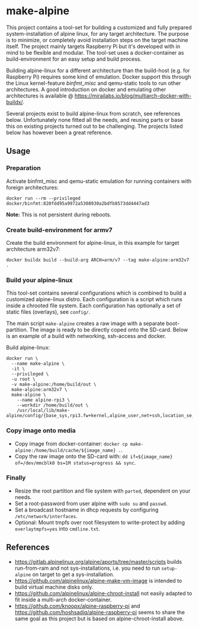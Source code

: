 # make-alpine

This project contains a tool-set for building a customized and fully prepared
system-installation of alpine linux, for any target architecture. The purpose is
to minimize, or completely avoid installation steps on the target machine itself.
The project mainly targets Raspberry Pi but it's developed with in mind to be
flexible and modular. The tool-set uses a docker-container as build-environment
for an easy setup and build process.

Building alpine-linux for a different architecture than the build-host (e.g.
for Raspberry Pi) requires some kind of emulation. Docker support this through
the Linux kernel-feature *binfmt_misc* and qemu-static tools to run other
architectures. A good introduction on docker and emulating other architectures
is available @ <https://mirailabs.io/blog/multiarch-docker-with-buildx/>.

Several projects exist to build alpine-linux from scratch, see references
below. Unfortunately none fitted all the needs, and reusing parts or base this
on existing projects turned out to be challenging. The projects listed below has
however been a great reference.

## Usage

### Preparation

Activate binfmt_misc and qemu-static emulation for running containers with
foreign architectures:

    docker run --rm --privileged docker/binfmt:820fdd95a9972a5308930a2bdfb8573dd4447ad3

**Note:** This is not persistent during reboots.

### Create build-environment for armv7

Create the build environment for alpine-linux, in this example for target
architecture arm32v7:

    docker buildx build --build-arg ARCH=arm/v7 --tag make-alpine:arm32v7 .

### Build your alpine-linux

This tool-set contains several configurations which is combined to build a
customized alpine-linux distro. Each configuration is a script which runs inside
a chrooted file system. Each configuration has optionally a set of static files
(overlays), see `config/`.

The main script `make-alpine` creates a raw image with a separate
boot-partition. The image is ready to be directly coped onto the SD-card. Below
is an example of a build with networking, ssh-access and docker.

Build alpine-linux:

    docker run \
      --name make-alpine \
      -it \
      --privileged \
      -u root \
      -v make-alpine:/home/build/out \
      make-alpine:arm32v7 \
      make-alpine \
        --name alpine-rpi3 \
        --workdir /home/build/out \
        /usr/local/lib/make-alpine/config/{base_sys,rpi3.fw+kernel,alpine_user,net+ssh,location_se,docker}

### Copy image onto media

* Copy image from docker-container:
`docker cp make-alpine:/home/build/cache/${image_name} .`.
* Copy the raw image onto the SD-card with:
`dd if=${image_name} of=/dev/mmcblk0 bs=1M status=progress && sync`.

### Finally

* Resize the root partition and file system with `parted`, dependent on your
  needs.
* Set a root-password from user alpine with `sudo su` and `passwd`.
* Set a broadcast hostname in dhcp requests by configuring
  `/etc/network/interfaces`.
* Optional: Mount tmpfs over root filesystem to write-protect by adding
  `overlaytmpfs=yes` into `cmdline.txt`.

## References

* <https://gitlab.alpinelinux.org/alpine/aports/tree/master/scripts>
  builds run-from-ram and not sys-installations, i.e. you need to run
  `setup-alpine` on target to get a sys-installation.
* <https://github.com/alpinelinux/alpine-make-vm-image>
  is intended to build virtual machine disks only.
* <https://github.com/alpinelinux/alpine-chroot-install>
  not easily adapted to fit inside a multi-arch
  docker-container.
* <https://github.com/knoopx/alpine-raspberry-pi> and
  <https://github.com/hoshsadiq/alpine-raspberry-pi> seems to share the same
  goal as this project but is based on alpine-chroot-install above.
